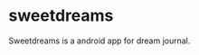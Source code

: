 # sweetdreams

Sweetdreams is a android app for dream journal.

<a href="https://play.google.com/store/apps/details?id=com.rafaelfelipeac.sweetdreams"><img src="https://play.google.com/intl/en_us/badges/images/generic/en_badge_web_generic.png" alt="" style="max-width:100%;"></a>
